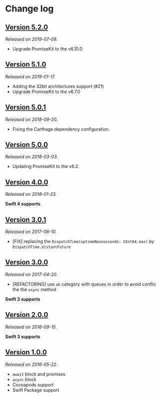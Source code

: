 # Change log

## [Version 5.2.0](https://github.com/yannickl/AwaitKit/releases/tag/5.2.0)
*Released on 2019-07-08.*

- Upgrade PromiseKit to the v6.10.0

## [Version 5.1.0](https://github.com/yannickl/AwaitKit/releases/tag/5.1.0)
*Released on 2019-01-17.*

- Adding the 32bit architectures support (#21)
- Upgrade PromiseKit to the v6.7.0

## [Version 5.0.1](https://github.com/yannickl/AwaitKit/releases/tag/5.0.1)
*Released on 2018-09-20.*

- Fixing the Carthage dependency configuration.

## [Version 5.0.0](https://github.com/yannickl/AwaitKit/releases/tag/5.0.0)
*Released on 2018-03-03.*

- Updating PromiseKit to the v6.2.

## [Version 4.0.0](https://github.com/yannickl/AwaitKit/releases/tag/4.0.0)
*Released on 2018-01-23.*

**Swift 4 supports**

## [Version 3.0.1](https://github.com/yannickl/AwaitKit/releases/tag/3.0.1)
*Released on 2017-08-10.*

- [FIX] replacing the `DispatchTime(uptimeNanoseconds: UInt64.max)` by `DispatchTime.distantFuture`

## [Version 3.0.0](https://github.com/yannickl/AwaitKit/releases/tag/3.0.0)
*Released on 2017-04-20.*

- [REFACTORING] use `ak` category with queues in order to avoid conflic the the `async` method

**Swift 3 supports**

## [Version 2.0.0](https://github.com/yannickl/AwaitKit/releases/tag/2.0.0)
*Released on 2016-09-15.*

**Swift 3 supports**

## [Version 1.0.0](https://github.com/yannickl/AwaitKit/releases/tag/1.0.0)
*Released on 2016-05-22.*

- `await` block and promises
- `async` block
- Cocoapods support
- Swift Package support
